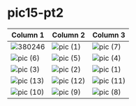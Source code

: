 # pic15-pt2

| Column 1 | Column 2 | Column 3 |
|---------|---------|---------|
|![380246](https://github.com/user-attachments/assets/c0489626-7060-4f43-8084-0952d6ff75eb)|![pic (1)](https://github.com/user-attachments/assets/3d563ff7-ec6e-4ec5-b0f2-2d8b52afbb16)|![pic (7)](https://github.com/user-attachments/assets/753afeab-4ad7-4f83-b9ee-1dfab3cfc248)|
|![pic (6)](https://github.com/user-attachments/assets/4a88489c-31ac-4414-8e80-ec0a5f22ca8c)|![pic (5)](https://github.com/user-attachments/assets/e64be880-378d-49e4-8729-0f70e50767fb)|![pic (4)](https://github.com/user-attachments/assets/2a4232b2-a511-4fcf-91c2-7e6ac554b854)|
|![pic (3)](https://github.com/user-attachments/assets/08db8f74-e240-4da9-afc8-5d8124ed747d)|![pic (2)](https://github.com/user-attachments/assets/8db14ea4-7123-4c1a-82b3-bb0652ccecf1)|![pic (1)](https://github.com/user-attachments/assets/2d47c8f5-a061-4eb9-8a73-66f4085a2775)|
|![pic (13)](https://github.com/user-attachments/assets/7f719a5f-c3ff-44cc-9484-5f021ac33b8c)|![pic (12)](https://github.com/user-attachments/assets/d0e224bb-4777-4110-9e7d-20ac3ae76773)|![pic (11)](https://github.com/user-attachments/assets/96198440-8d7f-417b-8292-8aab18e6c261)|
|![pic (10)](https://github.com/user-attachments/assets/0ca2af42-0031-408f-a0de-1d287316710a)|![pic (9)](https://github.com/user-attachments/assets/0691bb65-3337-4783-876d-95efcaa3760d)|![pic (8)](https://github.com/user-attachments/assets/fc7e29ab-5cfb-469f-9636-612a73f6106b)|
